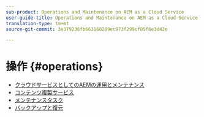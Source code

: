 ```yaml
---
sub-product: Operations and Maintenance on AEM as a Cloud Service
user-guide-title: Operations and Maintenance on AEM as a Cloud Service
translation-type: tm+mt
source-git-commit: 3e379236fb663160209ec973f299cf85f6e3d42e

---
```



# 操作 {#operations}

+ [クラウドサービスとしてのAEMの運用とメンテナンス](/help/operations/home.md)
+ [コンテンツ複製サービス](replication.md)
+ [メンテナンスタスク](maintenance.md)
+ [バックアップと復元](backup.md)

